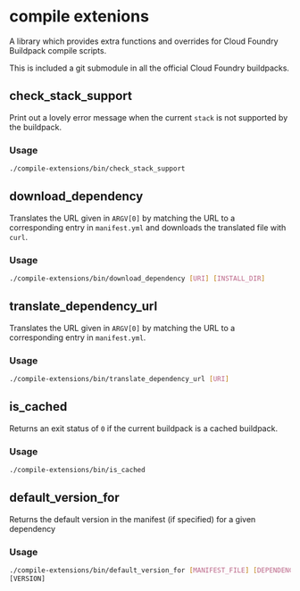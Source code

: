 # compile extenions

A library which provides extra functions and overrides for Cloud
Foundry Buildpack compile scripts.

This is included a git submodule in all the official Cloud Foundry buildpacks.

## check\_stack\_support

Print out a lovely error message when the current `stack` is not supported by the buildpack.

### Usage

```bash
./compile-extensions/bin/check_stack_support
```

## download\_dependency

Translates the URL given in `ARGV[0]` by matching the URL to a corresponding entry in `manifest.yml` and downloads the translated file with `curl`.

### Usage

```bash
./compile-extensions/bin/download_dependency [URI] [INSTALL_DIR]
```

## translate\_dependency\_url

Translates the URL given in `ARGV[0]` by matching the URL to a corresponding entry in `manifest.yml`.

### Usage

```bash
./compile-extensions/bin/translate_dependency_url [URI]
```

## is\_cached

Returns an exit status of `0` if the current buildpack is a cached buildpack.

### Usage

```bash
./compile-extensions/bin/is_cached
```

## default\_version\_for

Returns the default version in the manifest (if specified) for a given dependency

### Usage

```bash
./compile-extensions/bin/default_version_for [MANIFEST_FILE] [DEPENDENCY_NAME]
[VERSION]
```
